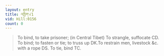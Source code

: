 ```yaml
---
layout: entry
title: འཁྱིག་√1
vid: Hill:0156
count: 0
---
```

> To bind, to take prisoner; (in Central Tibet) To strangle, suffocate CD\. To bind; to fasten or tie; to truss up DK\.To restrain men, livestock &c\. with a rope DS\. To tie, bind TC\.


